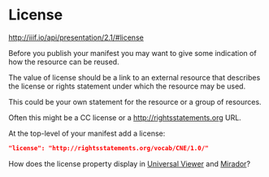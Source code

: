 # License

http://iiif.io/api/presentation/2.1/#license

Before you publish your manifest you may want to give some indication of how the resource can be reused.

The value of license should be a link to an external resource that describes the license or rights statement under which the resource may be used.

This could be your own statement for the resource or a group of resources.

Often this might be a CC license or a http://rightsstatements.org URL.

At the top-level of your manifest add a license:

```json
"license": "http://rightsstatements.org/vocab/CNE/1.0/"
```

How does the license property display in [Universal Viewer] and [Mirador]?

[Universal Viewer]: ../viewers/uv.html
[Mirador]: ../viewers/mirador.html
